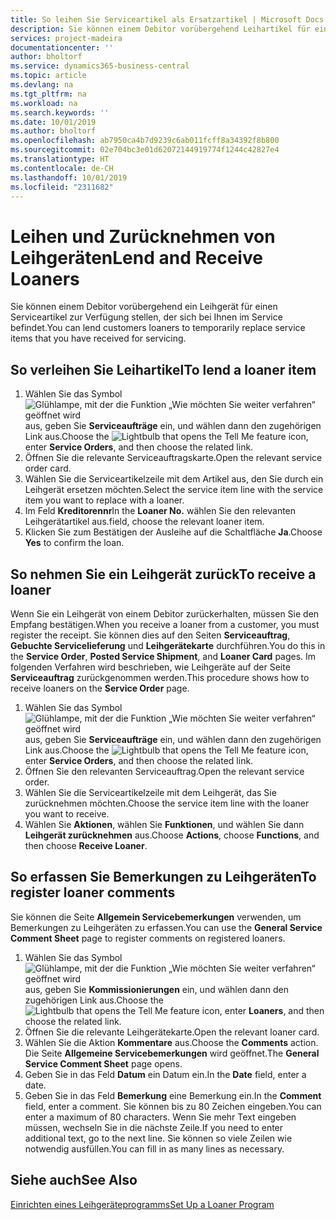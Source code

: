 ```yaml
---
title: So leihen Sie Serviceartikel als Ersatzartikel | Microsoft Docs
description: Sie können einem Debitor vorübergehend Leihartikel für einen Serviceartikel zur Verfügung stellen, der sich bei Ihnen im Service befindet.
services: project-madeira
documentationcenter: ''
author: bholtorf
ms.service: dynamics365-business-central
ms.topic: article
ms.devlang: na
ms.tgt_pltfrm: na
ms.workload: na
ms.search.keywords: ''
ms.date: 10/01/2019
ms.author: bholtorf
ms.openlocfilehash: ab7950ca4b7d9239c6ab011fcff8a34392f8b800
ms.sourcegitcommit: 02e704bc3e01d62072144919774f1244c42827e4
ms.translationtype: HT
ms.contentlocale: de-CH
ms.lasthandoff: 10/01/2019
ms.locfileid: "2311682"
---
```

# <a name="lend-and-receive-loaners"></a><span data-ttu-id="34628-103">Leihen und Zurücknehmen von Leihgeräten</span><span class="sxs-lookup"><span data-stu-id="34628-103">Lend and Receive Loaners</span></span>
<span data-ttu-id="34628-104">Sie können einem Debitor vorübergehend ein Leihgerät für einen Serviceartikel zur Verfügung stellen, der sich bei Ihnen im Service befindet.</span><span class="sxs-lookup"><span data-stu-id="34628-104">You can lend customers loaners to temporarily replace service items that you have received for servicing.</span></span>  
  
## <a name="to-lend-a-loaner-item"></a><span data-ttu-id="34628-105">So verleihen Sie Leihartikel</span><span class="sxs-lookup"><span data-stu-id="34628-105">To lend a loaner item</span></span>    
1. <span data-ttu-id="34628-106">Wählen Sie das Symbol ![Glühlampe, mit der die Funktion „Wie möchten Sie weiter verfahren“ geöffnet wird](media/ui-search/search_small.png "Wie möchten Sie weiter verfahren?") aus, geben Sie **Serviceaufträge** ein, und wählen dann den zugehörigen Link aus.</span><span class="sxs-lookup"><span data-stu-id="34628-106">Choose the ![Lightbulb that opens the Tell Me feature](media/ui-search/search_small.png "Tell me what you want to do") icon, enter **Service Orders**, and then choose the related link.</span></span>  
2. <span data-ttu-id="34628-107">Öffnen Sie die relevante Serviceauftragskarte.</span><span class="sxs-lookup"><span data-stu-id="34628-107">Open the relevant service order card.</span></span>  
3. <span data-ttu-id="34628-108">Wählen Sie die Serviceartikelzeile mit dem Artikel aus, den Sie durch ein Leihgerät ersetzen möchten.</span><span class="sxs-lookup"><span data-stu-id="34628-108">Select the service item line with the service item you want to replace with a loaner.</span></span>  
4. <span data-ttu-id="34628-109">Im Feld **Kreditorennr**</span><span class="sxs-lookup"><span data-stu-id="34628-109">In the **Loaner No.**</span></span> <span data-ttu-id="34628-110">wählen Sie den relevanten Leihgerätartikel aus.</span><span class="sxs-lookup"><span data-stu-id="34628-110">field, choose the relevant loaner item.</span></span>  
5. <span data-ttu-id="34628-111">Klicken Sie zum Bestätigen der Ausleihe auf die Schaltfläche **Ja**.</span><span class="sxs-lookup"><span data-stu-id="34628-111">Choose **Yes** to confirm the loan.</span></span>  

## <a name="to-receive-a-loaner"></a><span data-ttu-id="34628-112">So nehmen Sie ein Leihgerät zurück</span><span class="sxs-lookup"><span data-stu-id="34628-112">To receive a loaner</span></span>  
<span data-ttu-id="34628-113">Wenn Sie ein Leihgerät von einem Debitor zurückerhalten, müssen Sie den Empfang bestätigen.</span><span class="sxs-lookup"><span data-stu-id="34628-113">When you receive a loaner from a customer, you must register the receipt.</span></span> <span data-ttu-id="34628-114">Sie können dies auf den Seiten **Serviceauftrag**, **Gebuchte Servicelieferung** und **Leihgerätekarte** durchführen.</span><span class="sxs-lookup"><span data-stu-id="34628-114">You do this in the **Service Order**, **Posted Service Shipment**, and **Loaner Card** pages.</span></span> <span data-ttu-id="34628-115">Im folgenden Verfahren wird beschrieben, wie Leihgeräte auf der Seite **Serviceauftrag** zurückgenommen werden.</span><span class="sxs-lookup"><span data-stu-id="34628-115">This procedure shows how to receive loaners on the **Service Order** page.</span></span>  
  
1. <span data-ttu-id="34628-116">Wählen Sie das Symbol ![Glühlampe, mit der die Funktion „Wie möchten Sie weiter verfahren“ geöffnet wird](media/ui-search/search_small.png "Wie möchten Sie weiter verfahren?") aus, geben Sie **Serviceaufträge** ein, und wählen dann den zugehörigen Link aus.</span><span class="sxs-lookup"><span data-stu-id="34628-116">Choose the ![Lightbulb that opens the Tell Me feature](media/ui-search/search_small.png "Tell me what you want to do") icon, enter **Service Orders**, and then choose the related link.</span></span>  
2. <span data-ttu-id="34628-117">Öffnen Sie den relevanten Serviceauftrag.</span><span class="sxs-lookup"><span data-stu-id="34628-117">Open the relevant service order.</span></span>  
3. <span data-ttu-id="34628-118">Wählen Sie die Serviceartikelzeile mit dem Leihgerät, das Sie zurücknehmen möchten.</span><span class="sxs-lookup"><span data-stu-id="34628-118">Choose the service item line with the loaner you want to receive.</span></span>  
4. <span data-ttu-id="34628-119">Wählen Sie **Aktionen**, wählen Sie **Funktionen**, und wählen Sie dann **Leihgerät zurücknehmen** aus.</span><span class="sxs-lookup"><span data-stu-id="34628-119">Choose **Actions**, choose **Functions**, and then choose **Receive Loaner**.</span></span>  

## <a name="to-register-loaner-comments"></a><span data-ttu-id="34628-120">So erfassen Sie Bemerkungen zu Leihgeräten</span><span class="sxs-lookup"><span data-stu-id="34628-120">To register loaner comments</span></span>  
<span data-ttu-id="34628-121">Sie können die Seite **Allgemein Servicebemerkungen** verwenden, um Bemerkungen zu Leihgeräten zu erfassen.</span><span class="sxs-lookup"><span data-stu-id="34628-121">You can use the **General Service Comment Sheet** page to register comments on registered loaners.</span></span>  
  
1. <span data-ttu-id="34628-122">Wählen Sie das Symbol ![Glühlampe, mit der die Funktion „Wie möchten Sie weiter verfahren“ geöffnet wird](media/ui-search/search_small.png "Wie möchten Sie weiter verfahren?") aus, geben Sie **Kommissionierungen** ein, und wählen dann den zugehörigen Link aus.</span><span class="sxs-lookup"><span data-stu-id="34628-122">Choose the ![Lightbulb that opens the Tell Me feature](media/ui-search/search_small.png "Tell me what you want to do") icon, enter **Loaners**, and then choose the related link.</span></span>  
2. <span data-ttu-id="34628-123">Öffnen Sie die relevante Leihgerätekarte.</span><span class="sxs-lookup"><span data-stu-id="34628-123">Open the relevant loaner card.</span></span>  
3. <span data-ttu-id="34628-124">Wählen Sie die Aktion **Kommentare** aus.</span><span class="sxs-lookup"><span data-stu-id="34628-124">Choose the **Comments** action.</span></span> <span data-ttu-id="34628-125">Die Seite **Allgemeine Servicebemerkungen** wird geöffnet.</span><span class="sxs-lookup"><span data-stu-id="34628-125">The **General Service Comment Sheet** page opens.</span></span>  
4. <span data-ttu-id="34628-126">Geben Sie in das Feld **Datum** ein Datum ein.</span><span class="sxs-lookup"><span data-stu-id="34628-126">In the **Date** field, enter a date.</span></span>  
5. <span data-ttu-id="34628-127">Geben Sie in das Feld **Bemerkung** eine Bemerkung ein.</span><span class="sxs-lookup"><span data-stu-id="34628-127">In the **Comment** field, enter a comment.</span></span> <span data-ttu-id="34628-128">Sie können bis zu 80 Zeichen eingeben.</span><span class="sxs-lookup"><span data-stu-id="34628-128">You can enter a maximum of 80 characters.</span></span> <span data-ttu-id="34628-129">Wenn Sie mehr Text eingeben müssen, wechseln Sie in die nächste Zeile.</span><span class="sxs-lookup"><span data-stu-id="34628-129">If you need to enter additional text, go to the next line.</span></span> <span data-ttu-id="34628-130">Sie können so viele Zeilen wie notwendig ausfüllen.</span><span class="sxs-lookup"><span data-stu-id="34628-130">You can fill in as many lines as necessary.</span></span>  
  
## <a name="see-also"></a><span data-ttu-id="34628-131">Siehe auch</span><span class="sxs-lookup"><span data-stu-id="34628-131">See Also</span></span>  
[<span data-ttu-id="34628-132">Einrichten eines Leihgeräteprogramms</span><span class="sxs-lookup"><span data-stu-id="34628-132">Set Up a Loaner Program</span></span>](service-how-setup-loaner-program.md)   
